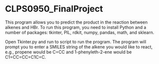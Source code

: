 # CLPS0950_FinalProject

This program allows you to predict the product in the reaction between alkenes and HBr.
To run this program, you need to install Python and a number of packages: tkinter, PIL, rdkit, numpy, pandas, math, and sklearn.

Open Tkinter.py and run to script to run the program. The program will prompt you to enter a SMILES string of the alkene you would like to react, e.g., propene would be C=CC and 1-phenyleth-2-ene would be C1=CC=CC=C1C=C.
